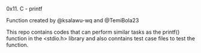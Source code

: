  0x11. C - printf


Function created by @ksalawu-wq and @TemiBola23

This repo contains codes that can perform similar tasks as the printf() function in the <stdio.h> library
and also conntains test case files to test the function.
